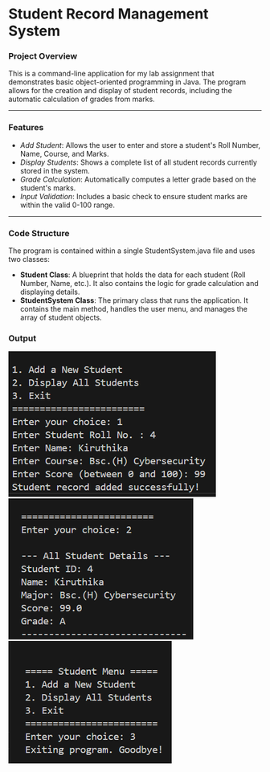 # Student Record Management System

### Project Overview
This is a command-line application for my lab assignment that demonstrates basic object-oriented programming in Java. The program allows for the creation and display of student records, including the automatic calculation of grades from marks.

***

### Features
* *Add Student*: Allows the user to enter and store a student's Roll Number, Name, Course, and Marks.
* *Display Students*: Shows a complete list of all student records currently stored in the system.
* *Grade Calculation*: Automatically computes a letter grade based on the student's marks.
* *Input Validation*: Includes a basic check to ensure student marks are within the valid 0-100 range.

***

### Code Structure
The program is contained within a single StudentSystem.java file and uses two classes:
* **Student Class**: A blueprint that holds the data for each student (Roll Number, Name, etc.). It also contains the logic for grade calculation and displaying details.
* **StudentSystem Class**: The primary class that runs the application. It contains the main method, handles the user menu, and manages the array of student objects.

### Output
![Output1](image.png)
![Output2](image-1.png)
![Output3](image-2.png)